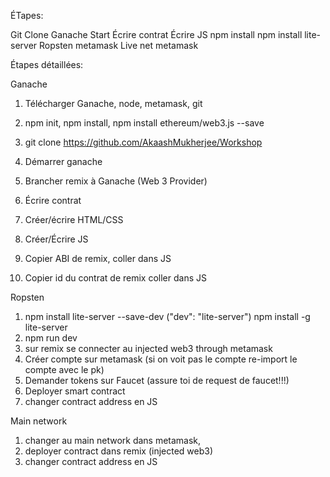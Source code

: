 ÉTapes:

Git Clone
Ganache Start
Écrire contrat
Écrire JS
npm install
npm install lite-server
Ropsten metamask
Live net metamask

Étapes détaillées:

Ganache

1. Télécharger Ganache, node, metamask, git

2. npm init, npm install, npm install ethereum/web3.js --save 

3. git clone https://github.com/AkaashMukherjee/Workshop

4. Démarrer ganache

5. Brancher remix à Ganache (Web 3 Provider)

6. Écrire contrat

7. Créer/écrire HTML/CSS

8. Créer/Écrire JS

9. Copier ABI de remix, coller dans JS

10. Copier id du contrat de remix coller dans JS


Ropsten

1. npm install lite-server --save-dev ("dev": "lite-server") npm install -g lite-server
2. npm run dev
3. sur remix se connecter au injected web3 through metamask
4. Créer compte sur metamask (si on voit pas le compte re-import le compte avec le pk)
5. Demander tokens sur Faucet (assure toi de request de faucet!!!)
6. Deployer smart contract
7. changer contract address en JS 


Main network

1. changer au main network dans metamask, 
2. deployer contract dans remix (injected web3)
3. changer contract address en JS
